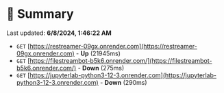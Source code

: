 # 📖 Summary
Last updated: **6/8/2024, 1:46:22 AM**

- `GET` [https://restreamer-09gx.onrender.com](https://restreamer-09gx.onrender.com) - **Up** (21945ms)
- `GET` [https://filestreambot-b5k6.onrender.com/](https://filestreambot-b5k6.onrender.com/) - **Down** (275ms)
- `GET` [https://jupyterlab-python3-12-3.onrender.com](https://jupyterlab-python3-12-3.onrender.com) - **Down** (290ms)
